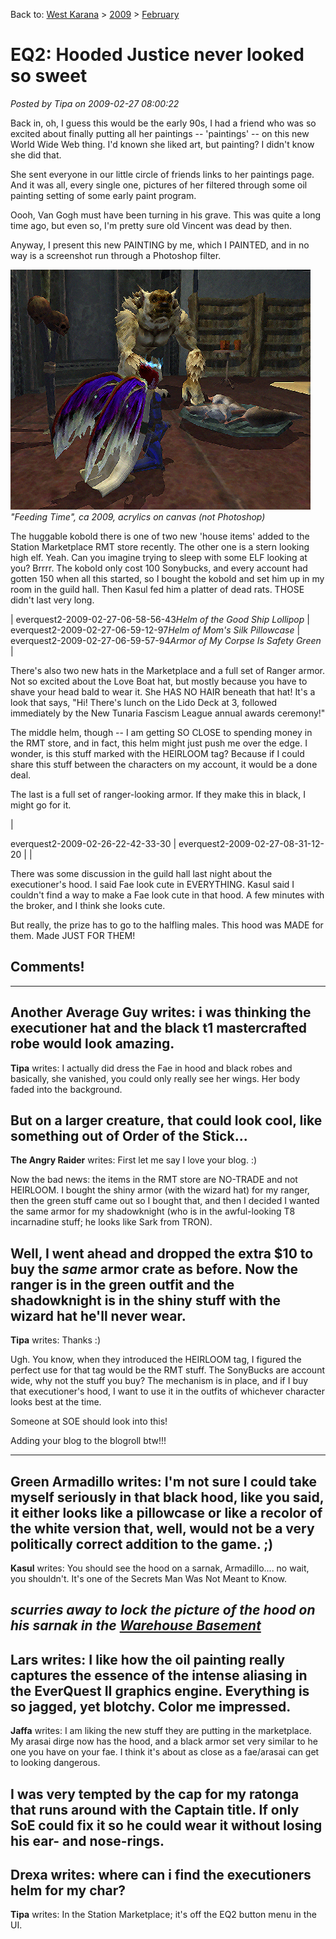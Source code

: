 Back to: [West Karana](/posts/westkarana.md) > [2009](/posts/2009/westkarana.md) > [February](./westkarana.md)
# EQ2: Hooded Justice never looked so sweet

*Posted by Tipa on 2009-02-27 08:00:22*

Back in, oh, I guess this would be the early 90s, I had a friend who was so excited about finally putting all her paintings -- 'paintings' -- on this new World Wide Web thing. I'd known she liked art, but painting? I didn't know she did that.

She sent everyone in our little circle of friends links to her paintings page. And it was all, every single one, pictures of her filtered through some oil painting setting of some early paint program.

Oooh, Van Gogh must have been turning in his grave. This was quite a long time ago, but even so, I'm pretty sure old Vincent was dead by then.

Anyway, I present this new PAINTING by me, which I PAINTED, and in no way is a screenshot run through a Photoshop filter.

![feedingtime](../../../uploads/2009/02/feedingtime.jpg "feedingtime")  
*"Feeding Time", ca 2009, acrylics on canvas (not Photoshop)*

The huggable kobold there is one of two new 'house items' added to the Station Marketplace RMT store recently. The other one is a stern looking high elf. Yeah. Can you imagine trying to sleep with some ELF looking at you? Brrrr. The kobold only cost 100 Sonybucks, and every account had gotten 150 when all this started, so I bought the kobold and set him up in my room in the guild hall. Then Kasul fed him a platter of dead rats. THOSE didn't last very long.




|
 everquest2-2009-02-27-06-58-56-43*Helm of the Good Ship Lollipop*
 | 
everquest2-2009-02-27-06-59-12-97*Helm of Mom's Silk Pillowcase*
 | 
everquest2-2009-02-27-06-59-57-94*Armor of My Corpse Is Safety Green*
 |



There's also two new hats in the Marketplace and a full set of Ranger armor. Not so excited about the Love Boat hat, but mostly because you have to shave your head bald to wear it. She HAS NO HAIR beneath that hat! It's a look that says, "Hi! There's lunch on the Lido Deck at 3, followed immediately by the New Tunaria Fascism League annual awards ceremony!"

The middle helm, though -- I am getting SO CLOSE to spending money in the RMT store, and in fact, this helm might just push me over the edge. I wonder, is this stuff marked with the HEIRLOOM tag? Because if I could share this stuff between the characters on my account, it would be a done deal.

The last is a full set of ranger-looking armor. If they make this in black, I might go for it.




|
 
 everquest2-2009-02-26-22-42-33-30
 | 
everquest2-2009-02-27-08-31-12-20
 | |



There was some discussion in the guild hall last night about the executioner's hood. I said Fae look cute in EVERYTHING. Kasul said I couldn't find a way to make a Fae look cute in that hood. A few minutes with the broker, and I think she looks cute.

But really, the prize has to go to the halfling males. This hood was MADE for them. Made JUST FOR THEM!

## Comments!
---
**Another Average Guy** writes: i was thinking the executioner hat and the black t1 mastercrafted robe would look amazing.
---
**Tipa** writes: I actually did dress the Fae in hood and black robes and basically, she vanished, you could only really see her wings. Her body faded into the background.

But on a larger creature, that could look cool, like something out of Order of the Stick...
---
**The Angry Raider** writes: First let me say I love your blog. :) 

Now the bad news: the items in the RMT store are NO-TRADE and not HEIRLOOM. I bought the shiny armor (with the wizard hat) for my ranger, then the green stuff came out so I bought that, and then I decided I wanted the same armor for my shadowknight (who is in the awful-looking T8 incarnadine stuff; he looks like Sark from TRON).

Well, I went ahead and dropped the extra $10 to buy the *same* armor crate as before. Now the ranger is in the green outfit and the shadowknight is in the shiny stuff with the wizard hat he'll never wear.
---
**Tipa** writes: Thanks :)

Ugh. You know, when they introduced the HEIRLOOM tag, I figured the perfect use for that tag would be the RMT stuff. The SonyBucks are account wide, why not the stuff you buy? The mechanism is in place, and if I buy that executioner's hood, I want to use it in the outfits of whichever character looks best at the time.

Someone at SOE should look into this!

Adding your blog to the blogroll btw!!!

---
**Green Armadillo** writes: I'm not sure I could take myself seriously in that black hood, like you said, it either looks like a pillowcase or like a recolor of the white version that, well, would not be a very politically correct addition to the game. ;)
---
**Kasul** writes: You should see the hood on a sarnak, Armadillo.... no wait, you shouldn't. It's one of the Secrets Man Was Not Meant to Know.

*scurries away to lock the picture of the hood on his sarnak in the [Warehouse Basement](http://www.warehouse23.com/basement/ "Warehouse 23 Basement")*
---
**Lars** writes: I like how the oil painting really captures the essence of the intense aliasing in the EverQuest II graphics engine. Everything is so jagged, yet blotchy. Color me impressed.
---
**Jaffa** writes: I am liking the new stuff they are putting in the marketplace. My arasai dirge now has the hood, and a black armor set very similar to he one you have on your fae. I think it's about as close as a fae/arasai can get to looking dangerous.

I was very tempted by the cap for my ratonga that runs around with the Captain title. If only SoE could fix it so he could wear it without losing his ear- and nose-rings.
---
**Drexa** writes: where can i find the executioners helm for my char?
---
**Tipa** writes: In the Station Marketplace; it's off the EQ2 button menu in the UI.
